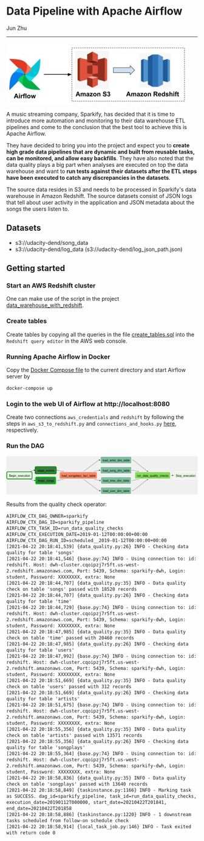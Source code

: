 # Data Pipeline with Apache Airflow

Jun Zhu
___

![](architecture.jpg)

A music streaming company, Sparkify, has decided that it is time to introduce 
more automation and monitoring to their data warehouse ETL pipelines and come 
to the conclusion that the best tool to achieve this is Apache Airflow.

They have decided to bring you into the project and expect you to **create high 
grade data pipelines that are dynamic and built from reusable tasks, can be 
monitored, and allow easy backfills**. They have also noted that the data quality 
plays a big part when analyses are executed on top the data warehouse and want 
to **run tests against their datasets after the ETL steps have been executed to 
catch any discrepancies in the datasets**.

The source data resides in S3 and needs to be processed in Sparkify's data 
warehouse in Amazon Redshift. The source datasets consist of JSON logs that 
tell about user activity in the application and JSON metadata about the songs 
the users listen to.

## Datasets

- s3://udacity-dend/song_data
- s3://udacity-dend/log_data (s3://udacity-dend/log_json_path.json)

## Getting started

### Start an AWS Redshift cluster

One can make use of the script in the project 
[data_warehouse_with_redshift](../data_warehouse_with_redshift).

### Create tables

Create tables by copying all the queries in the file 
[create_tables.sql](./create_tables.sql)
into the `Redshift query editor` in the AWS web console.

### Running Apache Airflow in Docker

Copy the [Docker Compose file](../dev_envs/airflow_docker/docker-compose.yaml)
to the current directory and start Airflow server by
```sh
docker-compose up
```

### Login to the web UI of Airflow at http://localhost:8080

Create two connections `aws_credentials` and `redshift` by following the steps 
in `aws_s3_to_redshift.py` and `connections_and_hooks.py` 
[here](../dev_envs/airflow_docker/dags), respectively.

### Run the DAG

![](./pipeline.png)

Results from the quality check operator:

```
AIRFLOW_CTX_DAG_OWNER=sparkify
AIRFLOW_CTX_DAG_ID=sparkify_pipeline
AIRFLOW_CTX_TASK_ID=run_data_quality_checks
AIRFLOW_CTX_EXECUTION_DATE=2019-01-12T00:00:00+00:00
AIRFLOW_CTX_DAG_RUN_ID=scheduled__2019-01-12T00:00:00+00:00
[2021-04-22 20:18:41,539] {data_quality.py:26} INFO - Checking data quality for table 'songs'
[2021-04-22 20:18:41,546] {base.py:74} INFO - Using connection to: id: redshift. Host: dwh-cluster.cqoipzj7r5ft.us-west-2.redshift.amazonaws.com, Port: 5439, Schema: sparkify-dwh, Login: student, Password: XXXXXXXX, extra: None
[2021-04-22 20:18:44,707] {data_quality.py:35} INFO - Data quality check on table 'songs' passed with 18520 records
[2021-04-22 20:18:44,707] {data_quality.py:26} INFO - Checking data quality for table 'time'
[2021-04-22 20:18:44,729] {base.py:74} INFO - Using connection to: id: redshift. Host: dwh-cluster.cqoipzj7r5ft.us-west-2.redshift.amazonaws.com, Port: 5439, Schema: sparkify-dwh, Login: student, Password: XXXXXXXX, extra: None
[2021-04-22 20:18:47,985] {data_quality.py:35} INFO - Data quality check on table 'time' passed with 20460 records
[2021-04-22 20:18:47,985] {data_quality.py:26} INFO - Checking data quality for table 'users'
[2021-04-22 20:18:47,992] {base.py:74} INFO - Using connection to: id: redshift. Host: dwh-cluster.cqoipzj7r5ft.us-west-2.redshift.amazonaws.com, Port: 5439, Schema: sparkify-dwh, Login: student, Password: XXXXXXXX, extra: None
[2021-04-22 20:18:51,669] {data_quality.py:35} INFO - Data quality check on table 'users' passed with 312 records
[2021-04-22 20:18:51,669] {data_quality.py:26} INFO - Checking data quality for table 'artists'
[2021-04-22 20:18:51,675] {base.py:74} INFO - Using connection to: id: redshift. Host: dwh-cluster.cqoipzj7r5ft.us-west-2.redshift.amazonaws.com, Port: 5439, Schema: sparkify-dwh, Login: student, Password: XXXXXXXX, extra: None
[2021-04-22 20:18:55,356] {data_quality.py:35} INFO - Data quality check on table 'artists' passed with 13571 records
[2021-04-22 20:18:55,356] {data_quality.py:26} INFO - Checking data quality for table 'songplays'
[2021-04-22 20:18:55,364] {base.py:74} INFO - Using connection to: id: redshift. Host: dwh-cluster.cqoipzj7r5ft.us-west-2.redshift.amazonaws.com, Port: 5439, Schema: sparkify-dwh, Login: student, Password: XXXXXXXX, extra: None
[2021-04-22 20:18:58,836] {data_quality.py:35} INFO - Data quality check on table 'songplays' passed with 13640 records
[2021-04-22 20:18:58,849] {taskinstance.py:1166} INFO - Marking task as SUCCESS. dag_id=sparkify_pipeline, task_id=run_data_quality_checks, execution_date=20190112T000000, start_date=20210422T201841, end_date=20210422T201858
[2021-04-22 20:18:58,886] {taskinstance.py:1220} INFO - 1 downstream tasks scheduled from follow-on schedule check
[2021-04-22 20:18:58,914] {local_task_job.py:146} INFO - Task exited with return code 0

```
